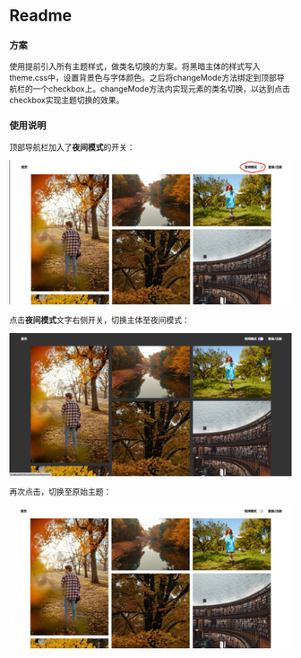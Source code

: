 # Readme

### 方案

使用提前引入所有主题样式，做类名切换的方案。将黑暗主体的样式写入theme.css中，设置背景色与字体颜色。之后将changeMode方法绑定到顶部导航栏的一个checkbox上。changeMode方法内实现元素的类名切换，以达到点击checkbox实现主题切换的效果。

### 使用说明

顶部导航栏加入了**夜间模式**的开关：

![](readme_img/1.png)

点击**夜间模式**文字右侧开关，切换主体至夜间模式：

![](readme_img/2.png)

再次点击，切换至原始主题：

![](readme_img/3.png)